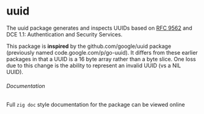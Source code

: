 # uuid
The uuid package generates and inspects UUIDs based on
[RFC 9562](https://datatracker.ietf.org/doc/html/rfc9562)
and DCE 1.1: Authentication and Security Services.

This package is **inspired** by the github.com/google/uuid package (previously named
code.google.com/p/go-uuid).  It differs from these earlier packages in that
a UUID is a 16 byte array rather than a byte slice.  One loss due to this
change is the ability to represent an invalid UUID (vs a NIL UUID).


###### Documentation

Full `zig doc` style documentation for the package can be viewed online